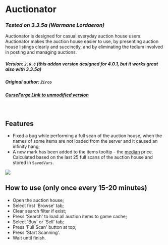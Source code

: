 # Auctionator
### _Tested on 3.3.5a (Warmane Lordaeron)_

Auctionator is designed for casual everyday auction house users. Auctionator makes the auction house easier to use, by presenting auction house listings clearly and succinctly, and by eliminating the tedium involved in posting and managing auctions.
##### Version: `2.6.8` (this addon version designed for 4.0.1, but it works great also with 3.3.5a)
##### Original author: `Zirco`
##### [CurseForge Link to unmodified version](https://www.curseforge.com/wow/addons/auctionator/files/469905)  
 
## Features
- Fixed a bug while performing a full scan of the auction house, when the names of some items are not loaded from the server and it caused an infinity hang;
- A new mark has been added to the items tooltip - the [median](https://en.wikipedia.org/wiki/Median) price. Calculated based on the last 25 full scans of the auction house and stored in `SavedVars`.

![](https://i115.fastpic.org/big/2021/0926/e6/020ebdf2dfa301ea50233b5315c318e6.png)

## How to use (only once every 15-20 minutes)
 - Open the auction house;
 - Select first 'Browse' tab;
 - Clear search filter if exist;
 - Press 'Search' to load all auction items to game cache;
 - Select 'Buy' or 'Sell' tab;
 - Press 'Full Scan' button at top;
 - Press 'Start Scanning'.
 - Wait until finish.
